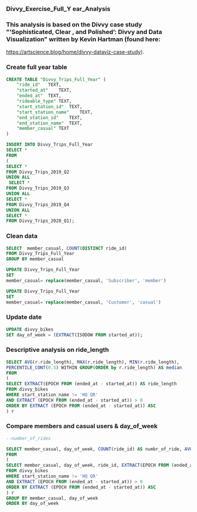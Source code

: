 ### Divvy_Exercise_Full_Y ear_Analysis ###
### This analysis is based on the Divvy case study "'Sophisticated, Clear , and Polished’: Divvy and Data Visualization" written by Kevin Hartman (found here:
https://artscience.blog/home/divvy-dataviz-case-study). 

### Create full year table

```SQL
CREATE TABLE "Divvy_Trips_Full_Year" (
	"ride_id"	TEXT,
	"started_at"	TEXT,
	"ended_at"	TEXT,
	"rideable_type"	TEXT,
	"start_station_id"	TEXT,
	"start_station_name"	TEXT,
	"end_station_id"	TEXT,
	"end_station_name"	TEXT,
	"member_casual"	TEXT
)

INSERT INTO Divvy_Trips_Full_Year
SELECT *
FROM
(
SELECT * 
FROM Divvy_Trips_2019_Q2
UNION ALL 
 SELECT * 
FROM Divvy_Trips_2019_Q3
UNION ALL
SELECT * 
FROM Divvy_Trips_2019_Q4
UNION ALL
SELECT * 
FROM Divvy_Trips_2020_Q1);
```


### Clean data

```SQL
SELECT  member_casual, COUNT(DISTINCT ride_id)
FROM Divvy_Trips_Full_Year
GROUP BY member_casual

UPDATE Divvy_Trips_Full_Year
SET
member_casual= replace(member_casual, 'Subscriber', 'member') 

UPDATE Divvy_Trips_Full_Year
SET
member_casual= replace(member_casual, 'Customer', 'casual') 
```

### Update date

```SQL
UPDATE divvy_bikes
SET day_of_week = (EXTRACT(ISODOW FROM started_at));
```

### Descriptive analysis on ride_length

```SQL
SELECT AVG(r.ride_length), MAX(r.ride_length), MIN(r.ride_length),
PERCENTILE_CONT(0.5) WITHIN GROUP(ORDER by r.ride_length) AS median
FROM 
(
SELECT EXTRACT(EPOCH FROM (ended_at - started_at)) AS ride_length
FROM divvy_bikes
WHERE start_station_name != 'HQ QR'
AND EXTRACT (EPOCH FROM (ended_at - started_at)) > 0
ORDER BY EXTRACT (EPOCH FROM (ended_at - started_at)) ASC
) r
```

### Compare members and casual users & day_of_week 

```SQL
--number_of_rides

SELECT member_casual, day_of_week, COUNT(ride_id) AS numbr_of_ride, AVG(r.ride_length)
FROM 
(
SELECT member_casual, day_of_week, ride_id, EXTRACT(EPOCH FROM (ended_at - started_at)) AS ride_length
FROM divvy_bikes
WHERE start_station_name != 'HQ QR'
AND EXTRACT (EPOCH FROM (ended_at - started_at)) > 0
ORDER BY EXTRACT (EPOCH FROM (ended_at - started_at)) ASC
) r
GROUP BY member_casual, day_of_week
ORDER BY day_of_week
```
